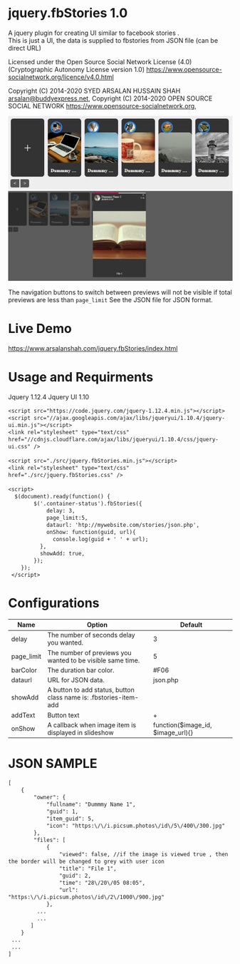# jquery.fbStories 1.0

A jquery plugin for creating UI similar to facebook stories .  
This is just a UI, the data is supplied to fbstories from JSON file (can be direct URL)

Licensed under the Open Source Social Network License (4.0) (Cryptographic Autonomy License version 1.0)
https://www.opensource-socialnetwork.org/licence/v4.0.html

Copyright (C) 2014-2020 SYED ARSALAN HUSSAIN SHAH arsalan@buddyexpress.net,
Copyright (C) 2014-2020 OPEN SOURCE SOCIAL NETWORK https://www.opensource-socialnetwork.org,
 
![Previews](https://github.com/lianglee/jquery.fbStories/blob/master/preview1.jpg?raw=true)
![Previews](https://github.com/lianglee/jquery.fbStories/blob/master/preview2.jpg?raw=true)

The navigation buttons to switch between previews will not be visible if total previews are less than `page_limit`
See the JSON file for JSON format.

# Live Demo

https://www.arsalanshah.com/jquery.fbStories/index.html

# Usage and Requirments
Jquery 1.12.4
Jquery UI 1.10 

    <script src="https://code.jquery.com/jquery-1.12.4.min.js"></script>
    <script src="//ajax.googleapis.com/ajax/libs/jqueryui/1.10.4/jquery-ui.min.js"></script>
    <link rel="stylesheet" type="text/css" href="//cdnjs.cloudflare.com/ajax/libs/jqueryui/1.10.4/css/jquery-ui.css" />

    <script src="./src/jquery.fbStories.min.js"></script>
    <link rel="stylesheet" type="text/css" href="./src/jquery.fbStories.css" />
    
    <script>
      $(document).ready(function() {
            $('.container-status').fbStories({
                delay: 3,
                page_limit:5,
                dataurl: 'htp://mywebsite.com/stories/json.php',
                onShow: function(guid, url){
                  console.log(guid + ' ' + url);
              },
              showAdd: true,
            });
        });
     </script>

# Configurations
Name | Option | Default |
--- | --- |  --- |
delay | The number of seconds delay you wanted.  | 3 | 
page_limit | The number of previews you wanted to be visible same time.| 5 |
barColor | The duration bar color. | #F06 |
dataurl | URL for JSON data. | json.php |
showAdd | A button to add status, button class name is: .fbstories-item-add |  | 
addText | Button text | &#43;|
onShow  | A callback when image item is displayed in slideshow | function($image_id, $image_url){} |

# JSON SAMPLE

    [
        {
            "owner": {
                "fullname": "Dummmy Name 1",
                "guid": 1,
                "item_guid": 5,
                "icon": "https:\/\/i.picsum.photos\/id\/5\/400\/300.jpg"
            },
            "files": [
                {
                    "viewed": false, //if the image is viewed true , then the border will be changed to grey with user icon
                    "title": "File 1",
                    "guid": 2,
                    "time": "28\/20\/05 08:05",
                    "url": "https:\/\/i.picsum.photos\/id\/2\/1000\/900.jpg"
                },
             ...
             ...
           ]
        }
     ...
     ...
    ]
